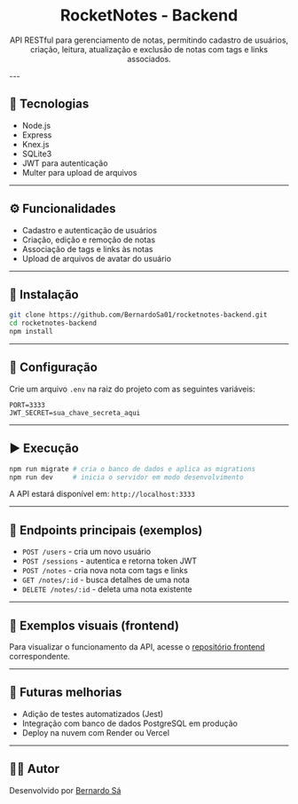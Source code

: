 <h1 align="center"> RocketNotes - Backend </h1>

<p align="center">
API RESTful para gerenciamento de notas, permitindo cadastro de usuários, criação, leitura, atualização e exclusão de notas com tags e links associados.
</p>
---

## 🚀 Tecnologias

- Node.js
- Express
- Knex.js
- SQLite3
- JWT para autenticação
- Multer para upload de arquivos

---

## ⚙️ Funcionalidades

- Cadastro e autenticação de usuários
- Criação, edição e remoção de notas
- Associação de tags e links às notas
- Upload de arquivos de avatar do usuário

---

## 📁 Instalação

```bash
git clone https://github.com/BernardoSa01/rocketnotes-backend.git
cd rocketnotes-backend
npm install
```

---

## 🔧 Configuração

Crie um arquivo `.env` na raiz do projeto com as seguintes variáveis:

```env
PORT=3333
JWT_SECRET=sua_chave_secreta_aqui
```

---

## ▶️ Execução

```bash
npm run migrate # cria o banco de dados e aplica as migrations
npm run dev     # inicia o servidor em modo desenvolvimento
```

A API estará disponível em: `http://localhost:3333`

---

## 🔗 Endpoints principais (exemplos)

- `POST /users` - cria um novo usuário
- `POST /sessions` - autentica e retorna token JWT
- `POST /notes` - cria nova nota com tags e links
- `GET /notes/:id` - busca detalhes de uma nota
- `DELETE /notes/:id` - deleta uma nota existente

---

## 📸 Exemplos visuais (frontend)

Para visualizar o funcionamento da API, acesse o [repositório frontend](https://github.com/BernardoSa01/rocketnotes) correspondente.

---

## 🚀 Futuras melhorias

- Adição de testes automatizados (Jest)
- Integração com banco de dados PostgreSQL em produção
- Deploy na nuvem com Render ou Vercel

---

## 👩‍💻 Autor

Desenvolvido por [Bernardo Sá](https://github.com/BernardoSa01) 
